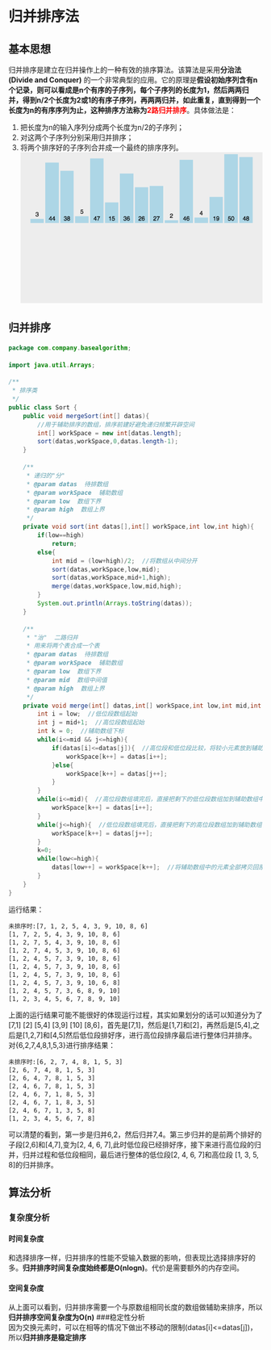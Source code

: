 # 归并排序法  
## 基本思想
归并排序是建立在归并操作上的一种有效的排序算法。该算法是采用**分治法(Divide and Conquer)** 的一个非常典型的应用。它的原理是**假设初始序列含有n个记录，则可以看成是n个有序的子序列，每个子序列的长度为1，然后两两归并，得到n/2个长度为2或1的有序子序列，再两两归并，如此重复，直到得到一个长度为n的有序序列为止，这种排序方法称为<font color = 'red'>2路归并排序</font>**。具体做法是：   
1. 把长度为n的输入序列分成两个长度为n/2的子序列；
2. 对这两个子序列分别采用归并排序；
3. 将两个排序好的子序列合并成一个最终的排序序列。  
![归并排序动图演示](https://github.com/ChenLiang-Vic/Personal-notes/blob/master/%E6%95%B0%E6%8D%AE%E7%BB%93%E6%9E%84%E4%B8%8E%E7%AE%97%E6%B3%95/img/%E5%BD%92%E5%B9%B6%E6%8E%92%E5%BA%8F.gif)  
## 归并排序  
~~~java
package com.company.basealgorithm;

import java.util.Arrays;

/**
 * 排序类
 */
public class Sort {
    public void mergeSort(int[] datas){
        //用于辅助排序的数组，排序前建好避免递归频繁开辟空间
        int[] workSpace = new int[datas.length];
        sort(datas,workSpace,0,datas.length-1);
    }

    /**
     * 递归的"分"
     * @param datas  待排数组
     * @param workSpace  辅助数组
     * @param low  数组下界
     * @param high  数组上界
     */
    private void sort(int datas[],int[] workSpace,int low,int high){
        if(low==high)
            return;
        else{
            int mid = (low+high)/2;  //将数组从中间分开
            sort(datas,workSpace,low,mid);
            sort(datas,workSpace,mid+1,high);
            merge(datas,workSpace,low,mid,high);
        }
        System.out.println(Arrays.toString(datas));
    }

    /**
     * "治"  二路归并 
     * 用来将两个表合成一个表
     * @param datas  待排数组
     * @param workSpace  辅助数组
     * @param low  数组下界
     * @param mid  数组中间值
     * @param high  数组上界
     */
    private void merge(int[] datas,int[] workSpace,int low,int mid,int high){
        int i = low;  //低位段数组起始
        int j = mid+1;  //高位段数组起始
        int k = 0;  //辅助数组下标
        while(i<=mid && j<=high){
            if(datas[i]<=datas[j]){  //高位段和低位段比较，将较小元素放到辅助数组中
                workSpace[k++] = datas[i++];
            }else{
                workSpace[k++] = datas[j++];
            }
        }
        while(i<=mid){  //高位段数组填完后，直接把剩下的低位段数组加到辅助数组中
            workSpace[k++] = datas[i++];
        }
        while(j<=high){  //低位段数组填完后，直接把剩下的高位段数组加到辅助数组中
            workSpace[k++] = datas[j++];
        }
        k=0;
        while(low<=high){
            datas[low++] = workSpace[k++];  //将辅助数组中的元素全部拷贝回原数组
        }
    }
}

~~~
运行结果：
~~~
未排序时:[7, 1, 2, 5, 4, 3, 9, 10, 8, 6]
[1, 7, 2, 5, 4, 3, 9, 10, 8, 6]
[1, 2, 7, 5, 4, 3, 9, 10, 8, 6]
[1, 2, 7, 4, 5, 3, 9, 10, 8, 6]
[1, 2, 4, 5, 7, 3, 9, 10, 8, 6]
[1, 2, 4, 5, 7, 3, 9, 10, 8, 6]
[1, 2, 4, 5, 7, 3, 9, 10, 8, 6]
[1, 2, 4, 5, 7, 3, 9, 10, 6, 8]
[1, 2, 4, 5, 7, 3, 6, 8, 9, 10]
[1, 2, 3, 4, 5, 6, 7, 8, 9, 10]
~~~
上面的运行结果可能不能很好的体现运行过程，其实如果划分的话可以知道分为了[7,1]    [2]    [5,4]    [3,9]    [10]    [8,6]，首先是[7,1]，然后是[1,7]和[2]，再然后是[5,4],之后是[1,2,7]和[4,5]然后低位段排好序，进行高位段排序最后进行整体归并排序。
对{6,2,7,4,8,1,5,3}进行排序结果：
~~~
未排序时:[6, 2, 7, 4, 8, 1, 5, 3]
[2, 6, 7, 4, 8, 1, 5, 3]
[2, 6, 4, 7, 8, 1, 5, 3]
[2, 4, 6, 7, 8, 1, 5, 3]
[2, 4, 6, 7, 1, 8, 5, 3]
[2, 4, 6, 7, 1, 8, 3, 5]
[2, 4, 6, 7, 1, 3, 5, 8]
[1, 2, 3, 4, 5, 6, 7, 8]
~~~
可以清楚的看到，第一步是归并6,2，然后归并7,4。第三步归并的是前两个排好的子段[2,6]和[4,7],变为[2, 4, 6, 7],此时低位段已经排好序，接下来进行高位段的归并，归并过程和低位段相同，最后进行整体的低位段[2, 4, 6, 7]和高位段 [1, 3, 5, 8]的归并排序。
## 算法分析
### 复杂度分析
#### 时间复杂度
和选择排序一样，归并排序的性能不受输入数据的影响，但表现比选择排序好的多。**归并排序时间复杂度始终都是O(nlogn)**。代价是需要额外的内存空间。
#### 空间复杂度
从上面可以看到，归并排序需要一个与原数组相同长度的数组做辅助来排序，所以**归并排序空间复杂度为O(n)**
###稳定性分析  
因为交换元素时，可以在相等的情况下做出不移动的限制(datas[i]<=datas[j])，所以**归并排序是稳定排序**